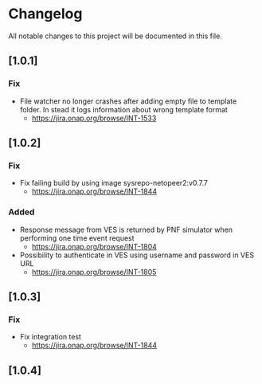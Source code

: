 # Changelog
All notable changes to this project will be documented in this file.

## [1.0.1]

### Fix
 - File watcher no longer crashes after adding empty file to template folder. In stead it logs information about wrong template format
   - https://jira.onap.org/browse/INT-1533

## [1.0.2]

### Fix
 - Fix failing build by using image sysrepo-netopeer2:v0.7.7 
   - https://jira.onap.org/browse/INT-1844
  
### Added
 - Response message from VES is returned by PNF simulator when performing one time event request
   - https://jira.onap.org/browse/INT-1804
 - Possibility to authenticate in VES using username and password in VES URL
   - https://jira.onap.org/browse/INT-1805

## [1.0.3]

###  Fix
 - Fix integration test 
   - https://jira.onap.org/browse/INT-1844


## [1.0.4]
